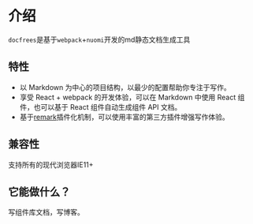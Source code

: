 # 介绍

`docfrees`是基于`webpack`+`nuomi`开发的md静态文档生成工具

## 特性

- 以 Markdown 为中心的项目结构，以最少的配置帮助你专注于写作。
- 享受 React + webpack 的开发体验，可以在 Markdown 中使用 React 组件，也可以基于 React 组件自动生成组件 API 文档。
- 基于[remark](https://remark.js.org/)插件化机制，可以使用丰富的第三方插件增强写作体验。

## 兼容性

支持所有的现代浏览器IE11+

## 它能做什么？

写组件库文档，写博客。
